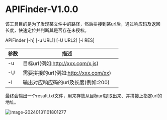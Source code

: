 # APIFinder-V1.0.0

该工具目的是为了发现某文件中的路径，然后拼接到某url后，通过响应码及返回长度，快速定位并判断其是否存在未授权。

APIFinder [-h] [-u URL1] [-U URL2] [-i RES]

| 参数 | 描述                                  |      |
| ---- | ------------------------------------- | ---- |
| -u   | 目标url(例如:http://xxx.com/x.js)     |      |
| -U   | 需要拼接的url(例如:http://xxx.com/xx) |      |
| -i   | 输出对应响应码的url及长度(例如:200)   |      |

最终会输出一个result.txt文件，用来存放从目标url提取出来、并拼接上指定url的地址。

![image-20240131101801277](C:\Users\lenovo\AppData\Roaming\Typora\typora-user-images\image-20240131101801277.png)